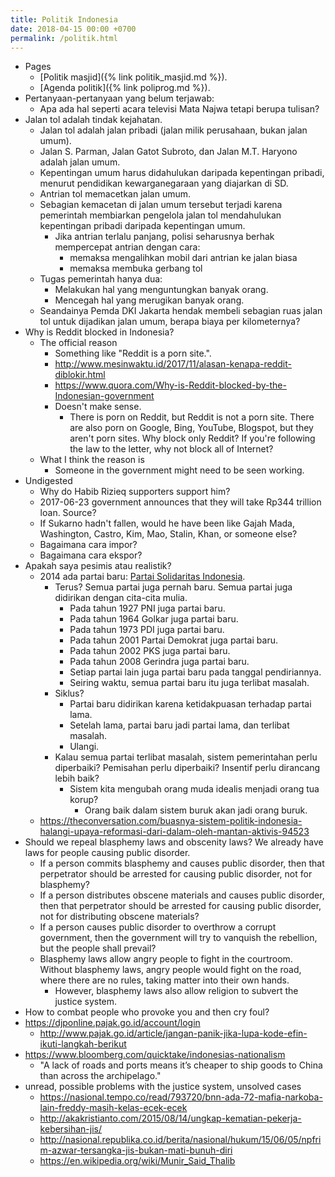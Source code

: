 ```yaml
---
title: Politik Indonesia
date: 2018-04-15 00:00 +0700
permalink: /politik.html
---
```


- Pages
    - [Politik masjid]({% link politik_masjid.md %}).
    - [Agenda politik]({% link poliprog.md %}).
- Pertanyaan-pertanyaan yang belum terjawab:
    - Apa ada hal seperti acara televisi Mata Najwa tetapi berupa tulisan?
- Jalan tol adalah tindak kejahatan.
    - Jalan tol adalah jalan pribadi (jalan milik perusahaan, bukan jalan umum).
    - Jalan S. Parman, Jalan Gatot Subroto, dan Jalan M.T. Haryono adalah jalan umum.
    - Kepentingan umum harus didahulukan daripada kepentingan pribadi, menurut pendidikan kewarganegaraan yang diajarkan di SD.
    - Antrian tol memacetkan jalan umum.
    - Sebagian kemacetan di jalan umum tersebut terjadi
    karena pemerintah membiarkan pengelola jalan tol mendahulukan kepentingan pribadi daripada kepentingan umum.
        - Jika antrian terlalu panjang, polisi seharusnya berhak mempercepat antrian dengan cara:
            - memaksa mengalihkan mobil dari antrian ke jalan biasa
            - memaksa membuka gerbang tol
    - Tugas pemerintah hanya dua:
        - Melakukan hal yang menguntungkan banyak orang.
        - Mencegah hal yang merugikan banyak orang.
    - Seandainya Pemda DKI Jakarta hendak membeli sebagian ruas jalan tol untuk dijadikan jalan umum,
    berapa biaya per kilometernya?
- Why is Reddit blocked in Indonesia?
    - The official reason
        - Something like "Reddit is a porn site.".
        - http://www.mesinwaktu.id/2017/11/alasan-kenapa-reddit-diblokir.html
        - https://www.quora.com/Why-is-Reddit-blocked-by-the-Indonesian-government
        - Doesn't make sense.
            - There is porn on Reddit, but Reddit is not a porn site.
            There are also porn on Google, Bing, YouTube, Blogspot, but they aren't porn sites.
            Why block only Reddit?
            If you're following the law to the letter,
            why not block all of Internet?
    - What I think the reason is
        - Someone in the government might need to be seen working.
- Undigested
    - Why do Habib Rizieq supporters support him?
    - 2017-06-23 government announces that they will take Rp344 trillion loan. Source?
    - If Sukarno hadn't fallen, would he have been like Gajah Mada, Washington, Castro, Kim, Mao, Stalin, Khan, or someone else?
    - Bagaimana cara impor?
    - Bagaimana cara ekspor?
- Apakah saya pesimis atau realistik?
    - 2014 ada partai baru: [Partai Solidaritas Indonesia](https://psi.id/).
        - Terus? Semua partai juga pernah baru.
        Semua partai juga didirikan dengan cita-cita mulia.
            - Pada tahun 1927 PNI juga partai baru.
            - Pada tahun 1964 Golkar juga partai baru.
            - Pada tahun 1973 PDI juga partai baru.
            - Pada tahun 2001 Partai Demokrat juga partai baru.
            - Pada tahun 2002 PKS juga partai baru.
            - Pada tahun 2008 Gerindra juga partai baru.
            - Setiap partai lain juga partai baru pada tanggal pendiriannya.
            - Seiring waktu, semua partai baru itu juga terlibat masalah.
        - Siklus?
            - Partai baru didirikan karena ketidakpuasan terhadap partai lama.
            - Setelah lama, partai baru jadi partai lama, dan terlibat masalah.
            - Ulangi.
        - Kalau semua partai terlibat masalah,
        sistem pemerintahan perlu diperbaiki?
        Pemisahan perlu diperbaiki?
        Insentif perlu dirancang lebih baik?
            - Sistem kita mengubah orang muda idealis menjadi orang tua korup?
                - Orang baik dalam sistem buruk akan jadi orang buruk.
    - https://theconversation.com/buasnya-sistem-politik-indonesia-halangi-upaya-reformasi-dari-dalam-oleh-mantan-aktivis-94523
- Should we repeal blasphemy laws and obscenity laws?
We already have laws for people causing public disorder.
    - If a person commits blasphemy and causes public disorder,
    then that perpetrator should be arrested for causing public disorder,
    not for blasphemy?
    - If a person distributes obscene materials and causes public disorder,
    then that perpetrator should be arrested for causing public disorder,
    not for distributing obscene materials?
    - If a person causes public disorder to overthrow a corrupt government,
    then the government will try to vanquish the rebellion,
    but the people shall prevail?
    - Blasphemy laws allow angry people to fight in the courtroom.
    Without blasphemy laws, angry people would fight on the road,
    where there are no rules, taking matter into their own hands.
        - However, blasphemy laws also allow religion
        to subvert the justice system.
- How to combat people who provoke you and then cry foul?
- https://djponline.pajak.go.id/account/login
    - http://www.pajak.go.id/article/jangan-panik-jika-lupa-kode-efin-ikuti-langkah-berikut
- https://www.bloomberg.com/quicktake/indonesias-nationalism
    - "A lack of roads and ports means it’s cheaper to ship goods to China than across the archipelago."
- unread, possible problems with the justice system, unsolved cases
    - https://nasional.tempo.co/read/793720/bnn-ada-72-mafia-narkoba-lain-freddy-masih-kelas-ecek-ecek
    - http://akakristianto.com/2015/08/14/ungkap-kematian-pekerja-kebersihan-jis/
    - http://nasional.republika.co.id/berita/nasional/hukum/15/06/05/npfrim-azwar-tersangka-jis-bukan-mati-bunuh-diri
    - https://en.wikipedia.org/wiki/Munir_Said_Thalib
